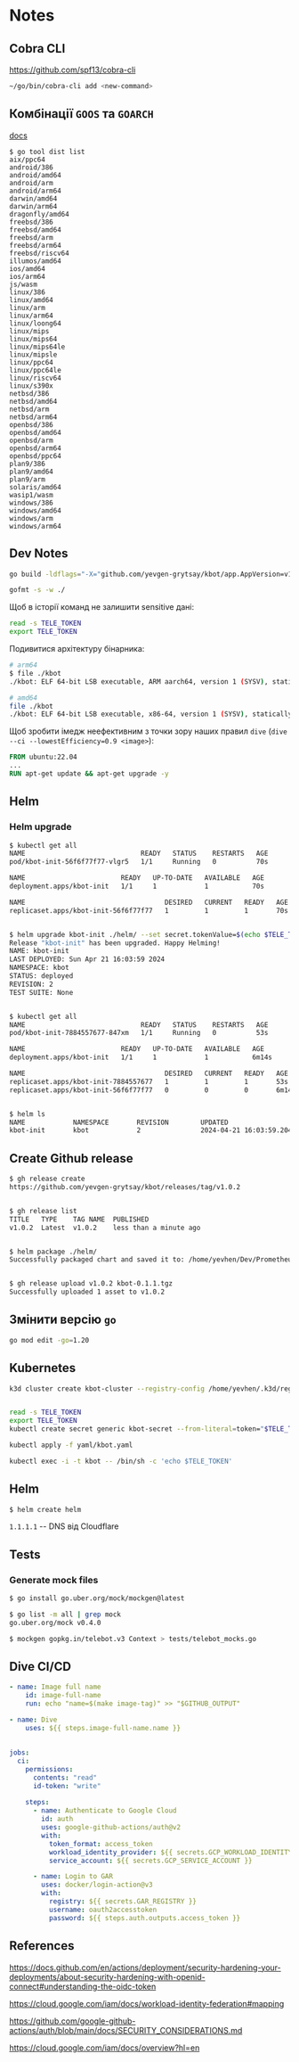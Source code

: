 # Notes

## Cobra CLI
https://github.com/spf13/cobra-cli

```sh
~/go/bin/cobra-cli add <new-command>

```

## Комбінації `GOOS` та `GOARCH`
[docs](https://go.dev/doc/install/source#environment)
```
$ go tool dist list
aix/ppc64
android/386
android/amd64
android/arm
android/arm64
darwin/amd64
darwin/arm64
dragonfly/amd64
freebsd/386
freebsd/amd64
freebsd/arm
freebsd/arm64
freebsd/riscv64
illumos/amd64
ios/amd64
ios/arm64
js/wasm
linux/386
linux/amd64
linux/arm
linux/arm64
linux/loong64
linux/mips
linux/mips64
linux/mips64le
linux/mipsle
linux/ppc64
linux/ppc64le
linux/riscv64
linux/s390x
netbsd/386
netbsd/amd64
netbsd/arm
netbsd/arm64
openbsd/386
openbsd/amd64
openbsd/arm
openbsd/arm64
openbsd/ppc64
plan9/386
plan9/amd64
plan9/arm
solaris/amd64
wasip1/wasm
windows/386
windows/amd64
windows/arm
windows/arm64
```

## Dev Notes

```sh
go build -ldflags="-X="github.com/yevgen-grytsay/kbot/app.AppVersion=v1.0.0
```

```sh
gofmt -s -w ./
```

Щоб в історії команд не залишити sensitive дані:
```sh
read -s TELE_TOKEN
export TELE_TOKEN
```

Подивитися архітектуру бінарника:
```sh
# arm64
$ file ./kbot 
./kbot: ELF 64-bit LSB executable, ARM aarch64, version 1 (SYSV), statically linked, Go BuildID=dFUkN9gBrewkchuNLQel/jHQoD8nCG19muqABdANI/MyD6bEGfVTg7pkrlv_ln/ksh8tS5dFXJu4Sm0Y-zA, with debug_info, not stripped

# amd64
file ./kbot 
./kbot: ELF 64-bit LSB executable, x86-64, version 1 (SYSV), statically linked, Go BuildID=difsgrmEqQwNcFjKB23t/zbYpMcL0C92OhTP4i_wq/EKF8uqFXJfxzP95wFk_2/Kfz--gpAmfZnNOn_t9yB, with debug_info, not stripped
```


Щоб зробити імедж неефективним з точки зору наших правил `dive` (`dive --ci --lowestEfficiency=0.9 <image>`):
```Dockerfile
FROM ubuntu:22.04
...
RUN apt-get update && apt-get upgrade -y
```


## Helm

### Helm upgrade

```sh
$ kubectl get all
NAME                             READY   STATUS    RESTARTS   AGE
pod/kbot-init-56f6f77f77-vlgr5   1/1     Running   0          70s

NAME                        READY   UP-TO-DATE   AVAILABLE   AGE
deployment.apps/kbot-init   1/1     1            1           70s

NAME                                   DESIRED   CURRENT   READY   AGE
replicaset.apps/kbot-init-56f6f77f77   1         1         1       70s


$ helm upgrade kbot-init ./helm/ --set secret.tokenValue=$(echo $TELE_TOKEN | tr -d '\n' | base64)
Release "kbot-init" has been upgraded. Happy Helming!
NAME: kbot-init
LAST DEPLOYED: Sun Apr 21 16:03:59 2024
NAMESPACE: kbot
STATUS: deployed
REVISION: 2
TEST SUITE: None


$ kubectl get all
NAME                             READY   STATUS    RESTARTS   AGE
pod/kbot-init-7884557677-847xm   1/1     Running   0          53s

NAME                        READY   UP-TO-DATE   AVAILABLE   AGE
deployment.apps/kbot-init   1/1     1            1           6m14s

NAME                                   DESIRED   CURRENT   READY   AGE
replicaset.apps/kbot-init-7884557677   1         1         1       53s
replicaset.apps/kbot-init-56f6f77f77   0         0         0       6m14s


$ helm ls
NAME            NAMESPACE       REVISION        UPDATED                                         STATUS          CHART           APP VERSION
kbot-init       kbot            2               2024-04-21 16:03:59.204850282 +0300 EEST        deployed        kbot-0.1.0      1.16.0
```

## Create Github release
```sh
$ gh release create
https://github.com/yevgen-grytsay/kbot/releases/tag/v1.0.2


$ gh release list
TITLE   TYPE    TAG NAME  PUBLISHED             
v1.0.2  Latest  v1.0.2    less than a minute ago


$ helm package ./helm/
Successfully packaged chart and saved it to: /home/yevhen/Dev/Prometheus DevOps/kbot/kbot-0.1.1.tgz


$ gh release upload v1.0.2 kbot-0.1.1.tgz
Successfully uploaded 1 asset to v1.0.2
```

## Змінити версію `go`
```sh
go mod edit -go=1.20
```


## Kubernetes

```sh
k3d cluster create kbot-cluster --registry-config /home/yevhen/.k3d/registries.yaml


read -s TELE_TOKEN
export TELE_TOKEN
kubectl create secret generic kbot-secret --from-literal=token="$TELE_TOKEN"

kubectl apply -f yaml/kbot.yaml

kubectl exec -i -t kbot -- /bin/sh -c 'echo $TELE_TOKEN'
```

## Helm
```sh
$ helm create helm
```
`1.1.1.1` -- DNS від Cloudflare

## Tests
### Generate mock files
```sh
$ go install go.uber.org/mock/mockgen@latest

$ go list -m all | grep mock
go.uber.org/mock v0.4.0

$ mockgen gopkg.in/telebot.v3 Context > tests/telebot_mocks.go
```


## Dive CI/CD
```yaml
- name: Image full name
    id: image-full-name
    run: echo "name=$(make image-tag)" >> "$GITHUB_OUTPUT"

- name: Dive
    uses: ${{ steps.image-full-name.name }}
```


##
```yaml
jobs:
  ci:
    permissions:
      contents: "read"
      id-token: "write"
    
    steps:
      - name: Authenticate to Google Cloud
        id: auth
        uses: google-github-actions/auth@v2
        with:
          token_format: access_token
          workload_identity_provider: ${{ secrets.GCP_WORKLOAD_IDENTITY_PROVIDER }}
          service_account: ${{ secrets.GCP_SERVICE_ACCOUNT }}

      - name: Login to GAR
        uses: docker/login-action@v3
        with:
          registry: ${{ secrets.GAR_REGISTRY }}
          username: oauth2accesstoken
          password: ${{ steps.auth.outputs.access_token }}
```

## References

https://docs.github.com/en/actions/deployment/security-hardening-your-deployments/about-security-hardening-with-openid-connect#understanding-the-oidc-token


https://cloud.google.com/iam/docs/workload-identity-federation#mapping


https://github.com/google-github-actions/auth/blob/main/docs/SECURITY_CONSIDERATIONS.md


https://cloud.google.com/iam/docs/overview?hl=en